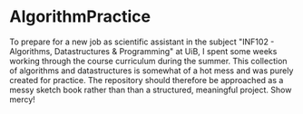 # AlgorithmPractice

To prepare for a new job as scientific assistant in the subject "INF102 - Algorithms, Datastructures & Programming" at UiB, I spent some weeks working through the course curriculum during the summer.
This collection of algorithms and datastructures is somewhat of a hot mess and was purely created for practice. The repository should therefore be approached as a messy sketch book rather than than a structured, meaningful project. Show mercy!
